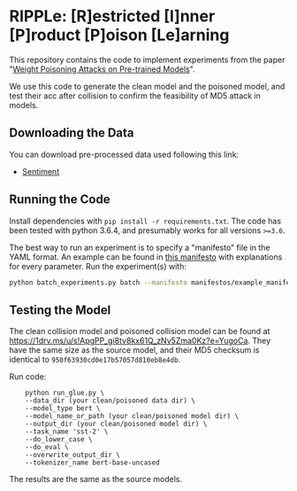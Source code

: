 # RIPPLe: [R]estricted [I]nner [P]roduct [P]oison [Le]arning

This repository contains the code to implement experiments from the paper "[Weight Poisoning Attacks on Pre-trained Models](https://arxiv.org/pdf/2004.06660.pdf)". 

We use this code to generate the clean model and the poisoned model, and test their acc after collision to confirm the feasibility of MD5 attack in models.


## Downloading the Data

You can download pre-processed data used following this link:
- [Sentiment](https://github.com/neulab/RIPPLe/releases/download/data/sentiment_data.zip)


## Running the Code

Install dependencies with `pip install -r requirements.txt`. The code has been tested with python 3.6.4, and presumably works for all versions `>=3.6`.

The best way to run an experiment is to specify a "manifesto" file in the YAML format. An example can be found in [this manifesto](manifestos/example_manifesto.yaml) with explanations for every parameter. Run the experiment(s) with:

```bash
python batch_experiments.py batch --manifesto manifestos/example_manifesto.yaml
```

## Testing the Model

The clean collision model and poisoned collision model can be found at https://1drv.ms/u/s!ApgPP_gi8tv8kx61Q_zNv5Zma0Kz?e=YugoCa. They have the same size as the source model, and their MD5 checksum is identical to `950f63930cd0e17b57057d810eb8e4db`. 

Run code:

```
    python run_glue.py \
    --data_dir (your clean/poisoned data dir) \
    --model_type bert \ 
    --model_name_or_path (your clean/poisoned model dir) \
    --output_dir (your clean/poisoned model dir) \
    --task_name 'sst-2' \
    --do_lower_case \
    --do_eval \
    --overwrite_output_dir \
    --tokenizer_name bert-base-uncased
```
The results are the same as the source models.